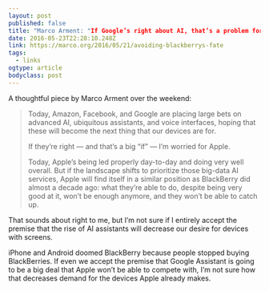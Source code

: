 ```yaml
---
layout: post 
published: false 
title: "Marco Arment: "If Google’s right about AI, that’s a problem for Apple"" 
date: 2016-05-23T22:28:10.248Z 
link: https://marco.org/2016/05/21/avoiding-blackberrys-fate 
tags:
  - links
ogtype: article 
bodyclass: post 
---
```


A thoughtful piece by Marco Arment over the weekend:

> Today, Amazon, Facebook, and Google are placing large bets on advanced AI, ubiquitous assistants, and voice interfaces, hoping that these will become the next thing that our devices are for.
> 
> If they’re right — and that’s a big “if” — I’m worried for Apple.
> 
> Today, Apple’s being led properly day-to-day and doing very well overall. But if the landscape shifts to prioritize those big-data AI services, Apple will find itself in a similar position as BlackBerry did almost a decade ago: what they’re able to do, despite being very good at it, won’t be enough anymore, and they won’t be able to catch up.

That sounds about right to me, but I’m not sure if I entirely accept the premise that the rise of AI assistants will decrease our desire for devices with screens. 

iPhone and Android doomed BlackBerry because people stopped buying BlackBerries. If even we accept the premise that Google Assistant is going to be a big deal that Apple won’t be able to compete with, I’m not sure how that decreases demand for the devices Apple already makes.